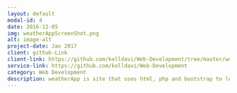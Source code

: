 ```yaml
---
layout: default
modal-id: 4
date: 2016-12-05
img: weatherAppScreenShot.png
alt: image-alt
project-date: Jan 2017
client: github-Link
client-link: https://github.com/kolldavi/Web-Development/tree/master/weatherApp
service-link: https://github.com/kolldavi/Web-Development
category: Web Development
description: weatherApp is site that uses html, php and bootstrap to let the user type in a city and have there forecast shown <a href ="http://176.32.230.9/davidkollerpracticewebsite.com/Projects/php/weatherApp/"> Here</a> it retrieves the data from http://www.weather-forecast.com/ and displays on the page.
---
```

